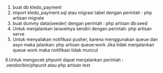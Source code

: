 1. buat db kledo_payment
2. import kledo_payment.sql atau migrasi tabel dengan perintah :
php artisan migrate
3. buat dummy data(seeder) dengan perintah :
php artisan db:seed
4. Untuk menjalankan laravelnya sendiri dengan perintah:
php artisan serve
5. Untuk menyalakan notifikasi pusher, karena menggunakan queue dan asyn maka jalankan:
php artisan queue:work
Jika tidak menjalankan queue work maka notifikasi tidak muncul

6.Untuk mengecek phpunit dapat menjalankan perintah :
.vendor/bin/phpunit
atau 
php artisan test
